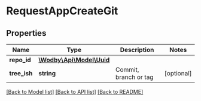 # RequestAppCreateGit

## Properties
Name | Type | Description | Notes
------------ | ------------- | ------------- | -------------
**repo_id** | [**\Wodby\Api\Model\Uuid**](Uuid.md) |  | 
**tree_ish** | **string** | Commit, branch or tag | [optional] 

[[Back to Model list]](../README.md#documentation-for-models) [[Back to API list]](../README.md#documentation-for-api-endpoints) [[Back to README]](../README.md)


